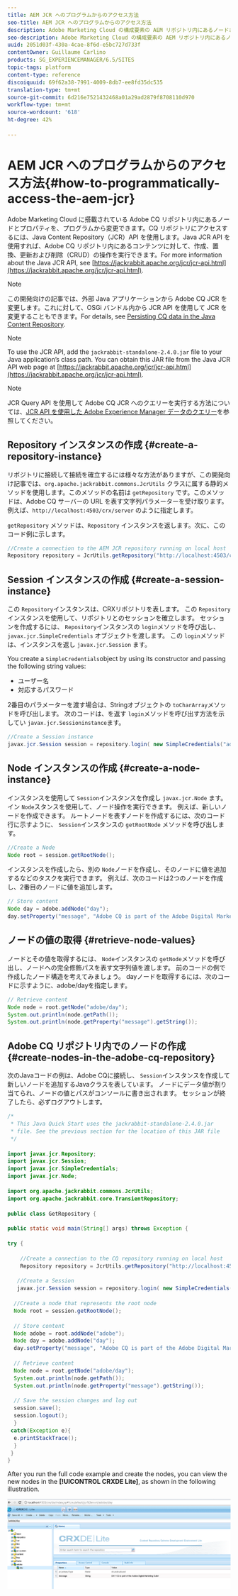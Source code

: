 ```yaml
---
title: AEM JCR へのプログラムからのアクセス方法
seo-title: AEM JCR へのプログラムからのアクセス方法
description: Adobe Marketing Cloud の構成要素の AEM リポジトリ内にあるノードおよびプロパティをプログラムで変更できます
seo-description: Adobe Marketing Cloud の構成要素の AEM リポジトリ内にあるノードおよびプロパティをプログラムで変更できます
uuid: 2051d03f-430a-4cae-8f6d-e5bc727d733f
contentOwner: Guillaume Carlino
products: SG_EXPERIENCEMANAGER/6.5/SITES
topic-tags: platform
content-type: reference
discoiquuid: 69f62a38-7991-4009-8db7-ee8fd35dc535
translation-type: tm+mt
source-git-commit: 6d216e7521432468a01a29ad2879f8708110d970
workflow-type: tm+mt
source-wordcount: '618'
ht-degree: 42%

---
```



# AEM JCR へのプログラムからのアクセス方法{#how-to-programmatically-access-the-aem-jcr}

Adobe Marketing Cloud に搭載されている Adobe CQ リポジトリ内にあるノードとプロパティを、プログラムから変更できます。CQ リポジトリにアクセスするには、Java Content Repository（JCR）API を使用します。Java JCR API を使用すれば、Adobe CQ リポジトリ内にあるコンテンツに対して、作成、置換、更新および削除（CRUD）の操作を実行できます。For more information about the Java JCR API, see [https://jackrabbit.apache.org/jcr/jcr-api.html](https://jackrabbit.apache.org/jcr/jcr-api.html).

>[!NOTE]
>
>この開発向けの記事では、外部 Java アプリケーションから Adobe CQ JCR を変更します。これに対して、OSGi バンドル内から JCR API を使用して JCR を変更することもできます。For details, see [Persisting CQ data in the Java Content Repository](https://helpx.adobe.com/experience-manager/using/persisting-cq-data-java-content1.html).

>[!NOTE]
>
>To use the JCR API, add the `jackrabbit-standalone-2.4.0.jar` file to your Java application’s class path. You can obtain this JAR file from the Java JCR API web page at [https://jackrabbit.apache.org/jcr/jcr-api.html](https://jackrabbit.apache.org/jcr/jcr-api.html).

>[!NOTE]
>
>JCR Query API を使用して Adobe CQ JCR へのクエリーを実行する方法については、[JCR API を使用した Adobe Experience Manager データのクエリー](https://helpx.adobe.com/experience-manager/using/querying-experience-manager-data-using1.html)を参照してください。

## Repository インスタンスの作成 {#create-a-repository-instance}

リポジトリに接続して接続を確立するには様々な方法がありますが、この開発向け記事では、`org.apache.jackrabbit.commons.JcrUtils` クラスに属する静的メソッドを使用します。このメソッドの名前は `getRepository` です。このメソッドは、Adobe CQ サーバーの URL を表す文字列パラメーターを受け取ります。例えば、`http://localhost:4503/crx/server` のように指定します。

`getRepository`   メソッドは、`Repository`   インスタンスを返します。次に、このコード例に示します。

```java
//Create a connection to the AEM JCR repository running on local host
Repository repository = JcrUtils.getRepository("http://localhost:4503/crx/server");
```

## Session インスタンスの作成 {#create-a-session-instance}

この `Repository`インスタンスは、CRXリポジトリを表します。 この `Repository`インスタンスを使用して、リポジトリとのセッションを確立します。 セッションを作成するには、 `Repository`インスタンスの `login`メソッドを呼び出し、 `javax.jcr.SimpleCredentials` オブジェクトを渡します。 この `login`メソッドは、インスタンスを返し `javax.jcr.Session` ます。

You create a `SimpleCredentials`object by using its constructor and passing the following string values:

* ユーザー名
* 対応するパスワード

2番目のパラメーターを渡す場合は、Stringオブジェクトの `toCharArray`メソッドを呼び出します。 次のコードは、を返す `login`メソッドを呼び出す方法を示してい `javax.jcr.Sessioninstance`ます。

```java
//Create a Session instance
javax.jcr.Session session = repository.login( new SimpleCredentials("admin", "admin".toCharArray()));
```

## Node インスタンスの作成 {#create-a-node-instance}

インスタンスを使用して `Session`インスタンスを作成し `javax.jcr.Node` ます。 イン `Node`スタンスを使用して、ノード操作を実行できます。 例えば、新しいノードを作成できます。 ルートノードを表すノードを作成するには、次のコード行に示すように、 `Session`インスタンスの `getRootNode` メソッドを呼び出します。

```java
//Create a Node
Node root = session.getRootNode();
```

インスタンスを作成したら、別の `Node`ノードを作成し、そのノードに値を追加するなどのタスクを実行できます。 例えば、次のコードは2つのノードを作成し、2番目のノードに値を追加します。

```java
// Store content
Node day = adobe.addNode("day");
day.setProperty("message", "Adobe CQ is part of the Adobe Digital Marketing Suite!");
```

## ノードの値の取得 {#retrieve-node-values}

ノードとその値を取得するには、 `Node`インスタンスの `getNode`メソッドを呼び出し、ノードへの完全修飾パスを表す文字列値を渡します。 前のコードの例で作成したノード構造を考えてみましょう。 dayノードを取得するには、次のコードに示すように、adobe/dayを指定します。

```java
// Retrieve content
Node node = root.getNode("adobe/day");
System.out.println(node.getPath());
System.out.println(node.getProperty("message").getString());
```

## Adobe CQ リポジトリ内でのノードの作成 {#create-nodes-in-the-adobe-cq-repository}

次のJavaコードの例は、Adobe CQに接続し、 `Session`インスタンスを作成して新しいノードを追加するJavaクラスを表しています。 ノードにデータ値が割り当てられ、ノードの値とパスがコンソールに書き出されます。 セッションが終了したら、必ずログアウトします。

```java
/*
 * This Java Quick Start uses the jackrabbit-standalone-2.4.0.jar
 * file. See the previous section for the location of this JAR file
 */

import javax.jcr.Repository;
import javax.jcr.Session;
import javax.jcr.SimpleCredentials;
import javax.jcr.Node;

import org.apache.jackrabbit.commons.JcrUtils;
import org.apache.jackrabbit.core.TransientRepository;

public class GetRepository {

public static void main(String[] args) throws Exception {

try {

    //Create a connection to the CQ repository running on local host
    Repository repository = JcrUtils.getRepository("http://localhost:4503/crx/server");

   //Create a Session
   javax.jcr.Session session = repository.login( new SimpleCredentials("admin", "admin".toCharArray()));

  //Create a node that represents the root node
  Node root = session.getRootNode();

  // Store content
  Node adobe = root.addNode("adobe");
  Node day = adobe.addNode("day");
  day.setProperty("message", "Adobe CQ is part of the Adobe Digital Marketing Suite!");

  // Retrieve content
  Node node = root.getNode("adobe/day");
  System.out.println(node.getPath());
  System.out.println(node.getProperty("message").getString());

  // Save the session changes and log out
  session.save();
  session.logout();
  }
 catch(Exception e){
  e.printStackTrace();
  }
 }
}
```

After you run the full code example and create the nodes, you can view the new nodes in the **[!UICONTROL CRXDE Lite]**, as shown in the following illustration.

![chlimage_1-68](assets/chlimage_1-68a.png)

